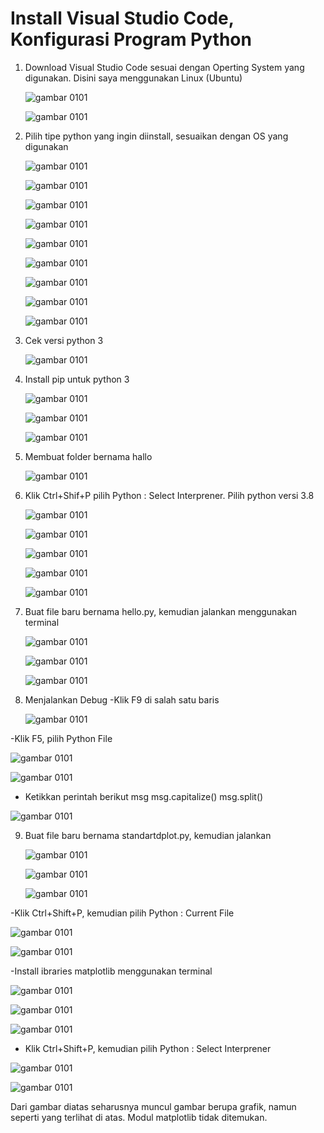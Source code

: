 # Install Visual Studio Code, Konfigurasi Program Python #

1. Download Visual Studio Code sesuai dengan Operting System yang digunakan. Disini saya menggunakan Linux (Ubuntu)
   
   ![gambar 0101](https://github.com/MegaOktavian/rhymes/blob/master/gambar%20naive/01-01/latihan%202/Screenshot%20from%202020-03-02%2003-36-25.png)
   
   ![gambar 0101](https://github.com/MegaOktavian/rhymes/blob/master/gambar%20naive/01-01/latihan%202/Screenshot%20from%202020-03-02%2003-38-43.png)

2. Pilih tipe python yang ingin diinstall, sesuaikan dengan OS yang digunakan

   ![gambar 0101](https://github.com/MegaOktavian/rhymes/blob/master/gambar%20naive/01-01/latihan%202/Screenshot%20from%202020-03-02%2003-38-50.png)
   
   ![gambar 0101](https://github.com/MegaOktavian/rhymes/blob/master/gambar%20naive/01-01/latihan%202/Screenshot%20from%202020-03-02%2003-39-28.png)
   
   ![gambar 0101](https://github.com/MegaOktavian/rhymes/blob/master/gambar%20naive/01-01/latihan%202/Screenshot%20from%202020-03-02%2003-40-47.png)
   
   ![gambar 0101](https://github.com/MegaOktavian/rhymes/blob/master/gambar%20naive/01-01/latihan%202/Screenshot%20from%202020-03-02%2003-41-08.png)
   
   ![gambar 0101](https://github.com/MegaOktavian/rhymes/blob/master/gambar%20naive/01-01/latihan%202/Screenshot%20from%202020-03-02%2003-43-53.png)
   
   ![gambar 0101](https://github.com/MegaOktavian/rhymes/blob/master/gambar%20naive/01-01/latihan%202/Screenshot%20from%202020-03-02%2003-44-12.png)
   
   ![gambar 0101](https://github.com/MegaOktavian/rhymes/blob/master/gambar%20naive/01-01/latihan%202/Screenshot%20from%202020-03-02%2003-44-29.png)
   
   ![gambar 0101](https://github.com/MegaOktavian/rhymes/blob/master/gambar%20naive/01-01/latihan%202/Screenshot%20from%202020-03-02%2003-46-57.png)
   
   ![gambar 0101](https://github.com/MegaOktavian/rhymes/blob/master/gambar%20naive/01-01/latihan%202/Screenshot%20from%202020-03-02%2003-47-57.png)
   
3. Cek versi python 3

   ![gambar 0101](https://github.com/MegaOktavian/rhymes/blob/master/gambar%20naive/01-01/latihan%202/Screenshot%20from%202020-03-02%2003-52-29.png)

4. Install pip untuk python 3

   ![gambar 0101](https://github.com/MegaOktavian/rhymes/blob/master/gambar%20naive/01-01/latihan%202/Screenshot%20from%202020-03-02%2011-08-34.png)
   
   ![gambar 0101](https://github.com/MegaOktavian/rhymes/blob/master/gambar%20naive/01-01/latihan%202/Screenshot%20from%202020-03-02%2011-09-21.png)
   
   ![gambar 0101](https://github.com/MegaOktavian/rhymes/blob/master/gambar%20naive/01-01/latihan%202/Screenshot%20from%202020-03-02%2011-09-25.png)
   
5. Membuat folder bernama hallo

   ![gambar 0101](https://github.com/MegaOktavian/rhymes/blob/master/gambar%20naive/01-01/latihan%202/Screenshot%20from%202020-03-02%2011-12-16.png)
   
6. Klik Ctrl+Shif+P pilih Python : Select Interprener. Pilih python versi 3.8
   
   ![gambar 0101](https://github.com/MegaOktavian/rhymes/blob/master/gambar%20naive/01-01/latihan%202/Screenshot%20from%202020-03-02%2011-12-22.png)
   
   ![gambar 0101](https://github.com/MegaOktavian/rhymes/blob/master/gambar%20naive/01-01/latihan%202/Screenshot%20from%202020-03-02%2011-12-54.png)
   
   ![gambar 0101](https://github.com/MegaOktavian/rhymes/blob/master/gambar%20naive/01-01/latihan%202/Screenshot%20from%202020-03-02%2011-13-38.png)
   
   ![gambar 0101](https://github.com/MegaOktavian/rhymes/blob/master/gambar%20naive/01-01/latihan%202/Screenshot%20from%202020-03-02%2011-14-02.png)
   
   ![gambar 0101](https://github.com/MegaOktavian/rhymes/blob/master/gambar%20naive/01-01/latihan%202/Screenshot%20from%202020-03-02%2011-14-02.png)
   
7. Buat file baru bernama hello.py, kemudian jalankan menggunakan terminal
   
   ![gambar 0101](https://github.com/MegaOktavian/rhymes/blob/master/gambar%20naive/01-01/latihan%202/Screenshot%20from%202020-03-02%2011-14-02.png)
   
   ![gambar 0101](https://github.com/MegaOktavian/rhymes/blob/master/gambar%20naive/01-01/latihan%202/Screenshot%20from%202020-03-02%2011-16-40.png)
   
   ![gambar 0101](https://github.com/MegaOktavian/rhymes/blob/master/gambar%20naive/01-01/latihan%202/Screenshot%20from%202020-03-02%2011-16-51.png)
   
8. Menjalankan Debug
  -Klik F9 di salah satu baris
   
   ![gambar 0101](https://github.com/MegaOktavian/rhymes/blob/master/gambar%20naive/01-01/latihan%202/Screenshot%20from%202020-03-02%2011-20-54.png)
   
  -Klik F5, pilih Python File
   
   ![gambar 0101](https://github.com/MegaOktavian/rhymes/blob/master/gambar%20naive/01-01/latihan%202/Screenshot%20from%202020-03-02%2011-21-12.png)
   
   ![gambar 0101](https://github.com/MegaOktavian/rhymes/blob/master/gambar%20naive/01-01/latihan%202/Screenshot%20from%202020-03-02%2011-21-32.png)
  
  - Ketikkan perintah berikut
    msg
    msg.capitalize()
    msg.split()
                        
   ![gambar 0101](https://github.com/MegaOktavian/rhymes/blob/master/gambar%20naive/01-01/latihan%202/Screenshot%20from%202020-03-02%2011-21-32.png)
   
9. Buat file baru bernama standartdplot.py, kemudian jalankan

   ![gambar 0101](https://github.com/MegaOktavian/rhymes/blob/master/gambar%20naive/01-01/latihan%202/Screenshot%20from%202020-03-02%2011-24-04.png)
   
   ![gambar 0101](https://github.com/MegaOktavian/rhymes/blob/master/gambar%20naive/01-01/latihan%202/Screenshot%20from%202020-03-02%2011-24-36.png)
   
   ![gambar 0101](https://github.com/MegaOktavian/rhymes/blob/master/gambar%20naive/01-01/latihan%202/Screenshot%20from%202020-03-02%2011-25-17.png)
   
  -Klik Ctrl+Shift+P, kemudian pilih Python : Current File
  
   ![gambar 0101](https://github.com/MegaOktavian/rhymes/blob/master/gambar%20naive/01-01/latihan%202/Screenshot%20from%202020-03-02%2011-27-42.png)
   
   ![gambar 0101](https://github.com/MegaOktavian/rhymes/blob/master/gambar%20naive/01-01/latihan%202/Screenshot%20from%202020-03-02%2011-27-48.png)
   
  -Install ibraries matplotlib menggunakan terminal 
  
   ![gambar 0101](https://github.com/MegaOktavian/rhymes/blob/master/gambar%20naive/01-01/latihan%202/Screenshot%20from%202020-03-02%2011-27-48.png)
   
   ![gambar 0101](https://github.com/MegaOktavian/rhymes/blob/master/gambar%20naive/01-01/latihan%202/Screenshot%20from%202020-03-02%2011-36-38.png)
   
   ![gambar 0101](https://github.com/MegaOktavian/rhymes/blob/master/gambar%20naive/01-01/latihan%202/Screenshot%20from%202020-03-02%2011-41-25.png)
  
  - Klik Ctrl+Shift+P, kemudian pilih Python : Select Interprener
  
   ![gambar 0101](https://github.com/MegaOktavian/rhymes/blob/master/gambar%20naive/01-01/latihan%202/Screenshot%20from%202020-03-02%2011-42-48.png)
   
   ![gambar 0101](https://github.com/MegaOktavian/rhymes/blob/master/gambar%20naive/01-01/latihan%202/Screenshot%20from%202020-03-02%2011-50-45.png)
   
   Dari gambar diatas seharusnya muncul gambar berupa grafik, namun seperti yang terlihat di atas. Modul matplotlib tidak ditemukan.
